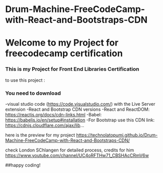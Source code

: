# Drum-Machine-FreeCodeCamp-with-React-and-Bootstraps-CDN
# Welcome to my Project for freecodecamp certification
### This is my Project for Front End Libraries Certification

to use this project :
### You need to download
-visual studio code (https://code.visualstudio.com/) with the Live Server extension
-React and Bootstrap CDN versions
-React and ReactDOM: https://reactjs.org/docs/cdn-links.html
-Babel: https://babeljs.io/en/setup#installation
-For Bootstrap use this CDN link:  https://cdnjs.cloudflare.com/ajax/lib...

here is the preview for my project
https://technolatopumi.github.io/Drum-Machine-FreeCodeCamp-with-React-and-Bootstraps-CDN/

check London SChlangen for detailed process, credits for him
https://www.youtube.com/channel/UC4oRFTHw71_CBSHAcCRmV6w

##happy coding!
